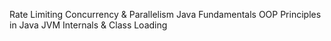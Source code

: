 Rate Limiting
Concurrency & Parallelism
Java Fundamentals
OOP Principles in Java
JVM Internals & Class Loading